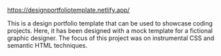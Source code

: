 https://designportfoliotemplate.netlify.app/

This is a design portfolio template that can be used to showcase coding projects. Here, it has been designed with a mock template for a fictional graphic designer. The focus of this project was on instrumental CSS and semantic HTML techniques.
